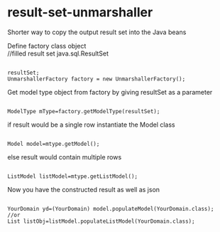 result-set-unmarshaller
=======================

Shorter way to copy the output result set into the Java beans

<p>Define factory class object<br/>
//filled result set java.sql.ResultSet 
<pre><code>
resultSet; 
UnmarshallerFactory factory = new UnmarshallerFactory();
</code></pre>
Get model type object from factory by giving resultSet as a parameter
<pre><code>
ModelType mType=factory.getModelType(resultSet);
</code></pre>

if result would be a single row instantiate the Model class 
<pre><code>
Model model=mtype.getModel();
</code></pre>
else result would contain multiple rows 
<pre><code>
ListModel listModel=mtype.getListModel();
</code></pre>
Now you have the constructed result as well as  json 
<pre><code>
YourDomain yd=(YourDomain) model.populateModel(YourDomain.class);
//or
List<Object> listObj=listModel.populateListModel(YourDomain.class);
</code></pre>
</p>





